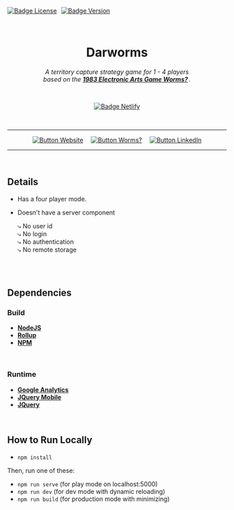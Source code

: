 
[![Badge License]][License]    [![Badge Version]][Releases]

<br>

<div align = center>

# Darworms

*A territory capture strategy game for 1 - 4 players <br>
based on the **[1983 Electronic Arts Game Worms?][Wikipedia]** .*

<br>

[![Badge Netlify]][Netlify]

<br>

---

[![Button Website]][Website]   
[![Button Worms?]][Worms?]   
[![Button LinkedIn]][LinkedIn]

---

</div>

<br>

## Details

- Has a four player mode.

- Doesn't have a server component

    ⤷ No user id <br>
    ⤷ No login <br>
    ⤷ No authentication <br>
    ⤷ No remote storage

<br>
<br>

## Dependencies

### Build

- **[NodeJS]**
- **[Rollup]**
- **[NPM]**

<br>

### Runtime

- **[Google Analytics]**
- **[JQuery Mobile]**
- **[JQuery]**

<br>

## How to Run Locally

- `npm install`

Then, run one of these:

- `npm run serve` (for play mode on localhost:5000)
- `npm run dev` (for dev mode with dynamic reloading)
- `npm run build` (for production mode with minimizing)

<br>


<!----------------------------------------------------------------------------->

[Wikipedia]: https://en.wikipedia.org/wiki/Worms%3F
[Releases]: https://github.com/dmaynard/Darworms/releases
[LinkedIn]: https://www.linkedin.com/in/david-maynard-86ab3/
[Netlify]: https://app.netlify.com/sites/darworms/deploys
[Website]: https://www.darworms.com
[License]: LICENSE
[Worms?]: https://github.com/savetz/worms


<!-----------------------------{ Dependencies }-------------------------------->

[Google Analytics]: https://analytics.withgoogle.com/
[JQuery Mobile]: https://jquerymobile.com/
[Rollup]: https://www.rollupjs.org/
[NodeJS]: https://nodejs.org/en/
[JQuery]: https://jquery.com/
[NPM]: https://www.npmjs.com/


<!--------------------------------{ Badges }----------------------------------->

[Badge License]: https://img.shields.io/badge/License-MIT-yellow.svg?style=for-the-badge
[Badge Version]: https://img.shields.io/badge/Version-1.0.1-blue.svg?style=for-the-badge
[Badge Netlify]: https://api.netlify.com/api/v1/badges/f44affeb-0f27-4565-80ae-00431a5fc797/deploy-status


<!-------------------------------{ Buttons }----------------------------------->

[Button LinkedIn]: https://img.shields.io/badge/LinkedIn-0A66C2?style=for-the-badge&logo=LinkedIn&logoColor=white
[Button Website]: https://img.shields.io/badge/Website-4fbaa1?style=for-the-badge
[Button Worms?]: https://img.shields.io/badge/Worms%3F-E6526F?style=for-the-badge

